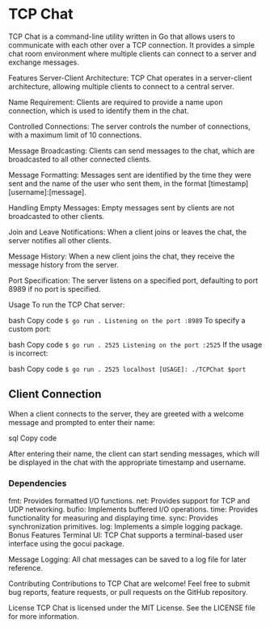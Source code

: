 # TCP Chat

TCP Chat is a command-line utility written in Go that allows users to communicate with each other over a TCP connection. It provides a simple chat room environment where multiple clients can connect to a server and exchange messages.

Features
Server-Client Architecture: TCP Chat operates in a server-client architecture, allowing multiple clients to connect to a central server.

Name Requirement: Clients are required to provide a name upon connection, which is used to identify them in the chat.

Controlled Connections: The server controls the number of connections, with a maximum limit of 10 connections.

Message Broadcasting: Clients can send messages to the chat, which are broadcasted to all other connected clients.

Message Formatting: Messages sent are identified by the time they were sent and the name of the user who sent them, in the format [timestamp][username]:[message].

Handling Empty Messages: Empty messages sent by clients are not broadcasted to other clients.

Join and Leave Notifications: When a client joins or leaves the chat, the server notifies all other clients.

Message History: When a new client joins the chat, they receive the message history from the server.

Port Specification: The server listens on a specified port, defaulting to port 8989 if no port is specified.

Usage
To run the TCP Chat server:

bash
Copy code
`$ go run .
Listening on the port :8989`
To specify a custom port:

bash
Copy code
`$ go run . 2525
Listening on the port :2525`
If the usage is incorrect:

bash
Copy code
`$ go run . 2525 localhost
[USAGE]: ./TCPChat $port`

## Client Connection

When a client connects to the server, they are greeted with a welcome message and prompted to enter their name:

sql
Copy code

After entering their name, the client can start sending messages, which will be displayed in the chat with the appropriate timestamp and username.

### Dependencies

fmt: Provides formatted I/O functions.
net: Provides support for TCP and UDP networking.
bufio: Implements buffered I/O operations.
time: Provides functionality for measuring and displaying time.
sync: Provides synchronization primitives.
log: Implements a simple logging package.
Bonus Features
Terminal UI: TCP Chat supports a terminal-based user interface using the gocui package.

Message Logging: All chat messages can be saved to a log file for later reference.

Contributing
Contributions to TCP Chat are welcome! Feel free to submit bug reports, feature requests, or pull requests on the GitHub repository.

License
TCP Chat is licensed under the MIT License. See the LICENSE file for more information.